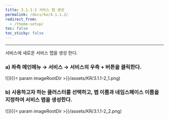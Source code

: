 ```yaml
---
title: 3.1.1-2 서비스 맵 생성
permalink: /docs/ko/4.1.1.2/
redirect_from:
  - /theme-setup/
toc: false
toc_sticky: false
---
```


---
서비스에 새로운 서비스 맵을 생성 한다.

### a\) 좌측 메인메뉴 → 서비스 → 서비스의 우측 + 버튼을 클릭한다.
![]({{< param imageRootDir >}}/assets/KR/3.1.1-2_1.png)

### b\) 사용하고자 하는 클러스터를 선택하고, 맵 이름과 네임스페이스 이름을 지정하여 서비스 맵을 생성한다.
![]({{< param imageRootDir >}}/assets/KR/3.1.1-2_2.png)
